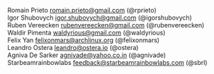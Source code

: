 Romain Prieto <romain.prieto@gmail.com> (@rprieto)
<br>Igor Shubovych <igor.shubovych@gmail.com> (@igorshubovych)
<br>Ruben Vereecken <rubenvereecken@gmail.com> (@rubenvereecken)
<br>Waldir Pimenta <waldyrious@gmail.com> (@waldyrious)
<br>Felix Yan <felixonmars@archlinux.org> (@felixonmars)
<br>Leandro Ostera <leandro@ostera.io> (@ostera)
<br>Agniva De Sarker <agnivade@yahoo.co.in> (@agnivade)
<br>Starbeamrainbowlabs <feedback@starbeamrainbowlabs.com> (@sbrl)
